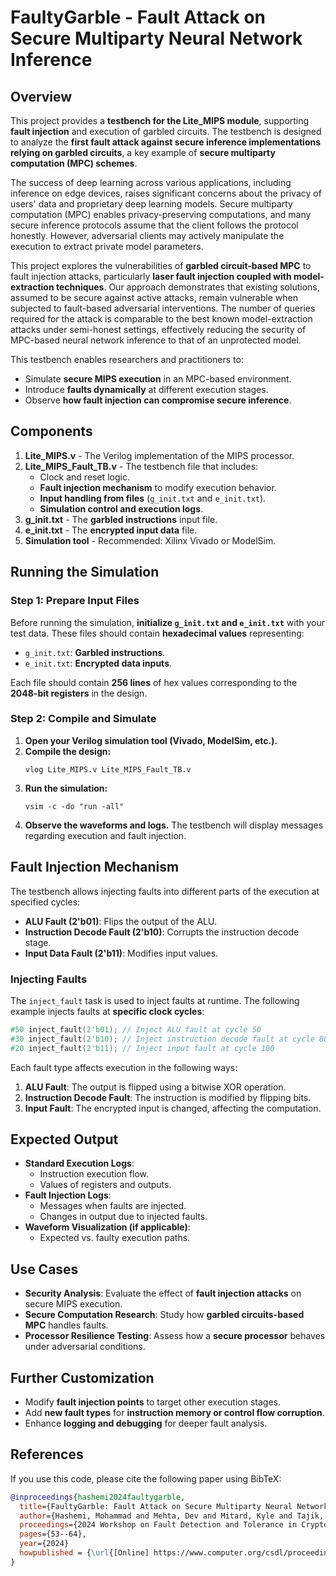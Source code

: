 # FaultyGarble - Fault Attack on Secure Multiparty Neural Network Inference

## Overview
This project provides a **testbench for the Lite_MIPS module**, supporting **fault injection** and execution of garbled circuits. The testbench is designed to analyze the **first fault attack against secure inference implementations relying on garbled circuits**, a key example of **secure multiparty computation (MPC) schemes**.

The success of deep learning across various applications, including inference on edge devices, raises significant concerns about the privacy of users' data and proprietary deep learning models. Secure multiparty computation (MPC) enables privacy-preserving computations, and many secure inference protocols assume that the client follows the protocol honestly. However, adversarial clients may actively manipulate the execution to extract private model parameters.

This project explores the vulnerabilities of **garbled circuit-based MPC** to fault injection attacks, particularly **laser fault injection coupled with model-extraction techniques**. Our approach demonstrates that existing solutions, assumed to be secure against active attacks, remain vulnerable when subjected to fault-based adversarial interventions. The number of queries required for the attack is comparable to the best known model-extraction attacks under semi-honest settings, effectively reducing the security of MPC-based neural network inference to that of an unprotected model.

This testbench enables researchers and practitioners to:
- Simulate **secure MIPS execution** in an MPC-based environment.
- Introduce **faults dynamically** at different execution stages.
- Observe **how fault injection can compromise secure inference**.

## Components
1. **Lite_MIPS.v** - The Verilog implementation of the MIPS processor.
2. **Lite_MIPS_Fault_TB.v** - The testbench file that includes:
   - Clock and reset logic.
   - **Fault injection mechanism** to modify execution behavior.
   - **Input handling from files** (`g_init.txt` and `e_init.txt`).
   - **Simulation control and execution logs**.
3. **g_init.txt** - The **garbled instructions** input file.
4. **e_init.txt** - The **encrypted input data** file.
5. **Simulation tool** - Recommended: Xilinx Vivado or ModelSim.

## Running the Simulation
### Step 1: Prepare Input Files
Before running the simulation, **initialize `g_init.txt` and `e_init.txt`** with your test data. These files should contain **hexadecimal values** representing:
- `g_init.txt`: **Garbled instructions**.
- `e_init.txt`: **Encrypted data inputs**.

Each file should contain **256 lines** of hex values corresponding to the **2048-bit registers** in the design.

### Step 2: Compile and Simulate
1. **Open your Verilog simulation tool (Vivado, ModelSim, etc.).**
2. **Compile the design:**
   ```
   vlog Lite_MIPS.v Lite_MIPS_Fault_TB.v
   ```
3. **Run the simulation:**
   ```
   vsim -c -do "run -all"
   ```
4. **Observe the waveforms and logs.** The testbench will display messages regarding execution and fault injection.

## Fault Injection Mechanism
The testbench allows injecting faults into different parts of the execution at specified cycles:
- **ALU Fault (2'b01)**: Flips the output of the ALU.
- **Instruction Decode Fault (2'b10)**: Corrupts the instruction decode stage.
- **Input Data Fault (2'b11)**: Modifies input values.

### Injecting Faults
The `inject_fault` task is used to inject faults at runtime. The following example injects faults at **specific clock cycles**:
```verilog
#50 inject_fault(2'b01); // Inject ALU fault at cycle 50
#30 inject_fault(2'b10); // Inject instruction decode fault at cycle 80
#20 inject_fault(2'b11); // Inject input fault at cycle 100
```

Each fault type affects execution in the following ways:
1. **ALU Fault**: The output is flipped using a bitwise XOR operation.
2. **Instruction Decode Fault**: The instruction is modified by flipping bits.
3. **Input Fault**: The encrypted input is changed, affecting the computation.

## Expected Output
- **Standard Execution Logs**:
  - Instruction execution flow.
  - Values of registers and outputs.
- **Fault Injection Logs**:
  - Messages when faults are injected.
  - Changes in output due to injected faults.
- **Waveform Visualization (if applicable)**:
  - Expected vs. faulty execution paths.

## Use Cases
- **Security Analysis**: Evaluate the effect of **fault injection attacks** on secure MIPS execution.
- **Secure Computation Research**: Study how **garbled circuits-based MPC** handles faults.
- **Processor Resilience Testing**: Assess how a **secure processor** behaves under adversarial conditions.

## Further Customization
- Modify **fault injection points** to target other execution stages.
- Add **new fault types** for **instruction memory or control flow corruption**.
- Enhance **logging and debugging** for deeper fault analysis.

## References
If you use this code, please cite the following paper using BibTeX:

```bibtex
@inproceedings{hashemi2024faultygarble,
  title={FaultyGarble: Fault Attack on Secure Multiparty Neural Network Inference},
  author={Hashemi, Mohammad and Mehta, Dev and Mitard, Kyle and Tajik, Shahin and Ganji, Fatemeh},
  proceedings={2024 Workshop on Fault Detection and Tolerance in Cryptography (FDTC)},
  pages={53--64},
  year={2024}
  howpublished = {\url{[Online] https://www.computer.org/csdl/proceedings/fdtc/2024/21B9Tb3zbMY}  
}
```
